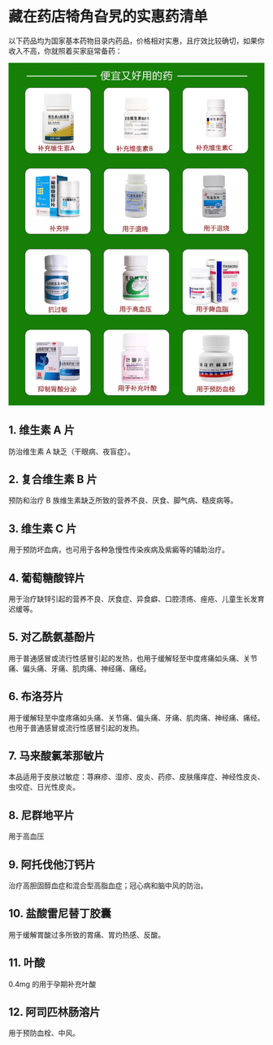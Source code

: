 # 藏在药店犄角旮旯的实惠药清单

以下药品均为国家基本药物目录内药品，价格相对实惠，且疗效比较确切，如果你收入不高，你就照着买家庭常备药：

![实惠药清单](/pics/8_1_changbeiyao.jpeg)

## 1. 维生素 A 片

防治维生素 A 缺乏（干眼病、夜盲症）。

## 2. 复合维生素 B 片

预防和治疗 B 族维生素缺乏所致的营养不良、厌食、脚气病、糙皮病等。

## 3. 维生素 C 片

用于预防坏血病，也可用于各种急慢性传染疾病及紫癜等的辅助治疗。

## 4. 葡萄糖酸锌片

用于治疗缺锌引起的营养不良、厌食症、异食癖、口腔溃疡、痤疮、儿童生长发育迟缓等。

## 5. 对乙酰氨基酚片

用于普通感冒或流行性感冒引起的发热，也用于缓解轻至中度疼痛如头痛、关节痛、偏头痛、牙痛、肌肉痛、神经痛、痛经。

## 6. 布洛芬片

用于缓解轻至中度疼痛如头痛、关节痛、偏头痛、牙痛、肌肉痛、神经痛、痛经。也用于普通感冒或流行性感冒引起的发热。

## 7. 马来酸氯苯那敏片

本品适用于皮肤过敏症：荨麻疹、湿疹、皮炎、药疹、皮肤瘙痒症、神经性皮炎、虫咬症、日光性皮炎。

## 8. 尼群地平片

用于高血压

## 9. 阿托伐他汀钙片

治疗高胆固醇血症和混合型高脂血症；冠心病和脑中风的防治。

## 10. 盐酸雷尼替丁胶囊

用于缓解胃酸过多所致的胃痛、胃灼热感、反酸。

## 11. 叶酸

0.4mg 的用于孕期补充叶酸

## 12. 阿司匹林肠溶片

用于预防血栓、中风。
